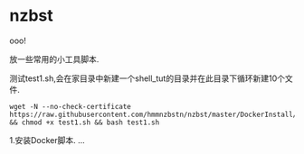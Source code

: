 # nzbst
ooo!

放一些常用的小工具脚本.

测试test1.sh,会在家目录中新建一个shell_tut的目录并在此目录下循环新建10个文件.
```
wget -N --no-check-certificate https://raw.githubusercontent.com/hmmnzbstn/nzbst/master/DockerInstall/test1.sh && chmod +x test1.sh && bash test1.sh
```

1.安装Docker脚本.
...
